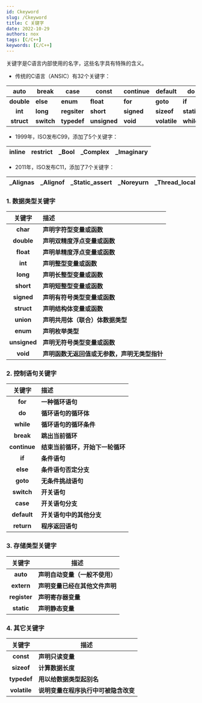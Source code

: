 ```yaml
---
id: Ckeyword
slug: /Ckeyword
title: C 关键字
date: 2022-10-29
authors: nox
tags: [C/C++]
keywords: [C/C++]
---
```


<!-- truncate -->

关键字是C语言内部使用的名字，这些名字具有特殊的含义。

+ 传统的C语言（ANSIC）有32个关键字：

|    auto    | **break**  | **case**     | **const**    | **continue** | **default**  | **do**     |
| :--------: | ---------- | ------------ | ------------ | ------------ | ------------ | ---------- |
| **double** | **else**   | **enum**     | **float**    | **for**      | **goto**     | **if**     |
|  **int**   | **long**   | **regsiter** | **short**    | **signed**   | **sizeof**   | **static** |
| **struct** | **switch** | **typedef**  | **unsigned** | **void**     | **volatile** | **while**  |

+ 1999年，ISO发布C99，添加了5个关键字：

| inline | **restrict** | **_Bool** | **_Complex** | **_Imaginary** |
| :----: | ------------ | --------- | ------------ | -------------- |

+ 2011年，ISO发布C11，添加了7个关键字：

| _Alignas | **_Alignof** | **_Static_assert** | **_Noreyurn** | **_Thread_local** | _Generic |
| :------: | ------------ | ------------------ | ------------- | ----------------- | -------- |

### 1. 数据类型关键字

|    关键字    | 描述                                         |
| :----------: | :------------------------------------------- |
|   **char**   | **声明字符型变量或函数**                     |
|  **double**  | **声明双精度浮点变量或函数**                 |
|  **float**   | **声明单精度浮点变量或函数**                 |
|   **int**    | **声明整型变量或函数**                       |
|   **long**   | **声明长整型变量或函数**                     |
|  **short**   | **声明短整型变量或函数**                     |
|  **signed**  | **声明有符号类型变量或函数**                 |
|  **struct**  | **声明结构体变量或函数**                     |
|  **union**   | **声明共用体（联合）体数据类型**             |
|   **enum**   | **声明枚举类型**                             |
| **unsigned** | **声明无符号类型变量或函数**                 |
|   **void**   | **声明函数无返回值或无参数，声明无类型指针** |

### 2. 控制语句关键字

|    关键字    | 描述                             |
| :----------: | :------------------------------- |
|   **for**    | **一种循环语句**                 |
|    **do**    | **循环语句的循环体**             |
|  **while**   | **循环语句的循环条件**           |
|  **break**   | **跳出当前循环**                 |
| **continue** | **结束当前循环，开始下一轮循环** |
|    **if**    | **条件语句**                     |
|   **else**   | **条件语句否定分支**             |
|   **goto**   | **无条件挑战语句**               |
|  **switch**  | **开关语句**                     |
|   **case**   | **开关语句分支**                 |
| **default**  | **开关语句中的其他分支**         |
|  **return**  | **程序返回语句**                 |

### 3. 存储类型关键字

|    关键字    | 描述                           |
| :----------: | ------------------------------ |
|   **auto**   | **声明自动变量（一般不使用）** |
|  **extern**  | **声明变量已经在其他文件声明** |
| **register** | **声明寄存器变量**             |
|  **static**  | **声明静态变量**               |

### 4. 其它关键字

|    关键字    | 描述                                 |
| :----------: | ------------------------------------ |
|  **const**   | **声明只读变量**                     |
|  **sizeof**  | **计算数据长度**                     |
| **typedef**  | **用以给数据类型起别名**             |
| **volatile** | **说明变量在程序执行中可被隐含改变** |
